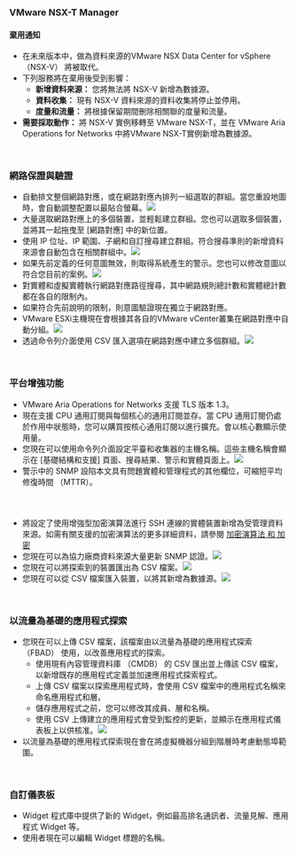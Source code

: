 ﻿### VMware NSX-T Manager 
#### 棄用通知 
* 在未來版本中，做為資料來源的VMware NSX Data Center for vSphere （NSX-V） 將被取代。 
* 下列服務將在棄用後受到影響：
    * **新增資料來源：** 您將無法將 NSX-V 新增為數據源。  
    * **資料收集：** 現有 NSX-V 資料來源的資料收集將停止並停用。 
    * **度量和流量：** 將根據保留期間刪除相關聯的度量和流量。 
* **需要採取動作：** 將 NSX-V 實例移轉至 VMware NSX-T，並在 VMware Aria Operations for Networks 中將VMware NSX-T實例新增為數據源。 

&nbsp;
&nbsp;
### 網路保證與驗證
* 自動排文整個網路對應，或在網路對應內排列一組選取的群組。當您重設地圖時，會自動調整配置以最貼合螢幕。![](data:image/png;base64,#IMAGEBASE64_auto_arrange.png)
* 大量選取網路對應上的多個裝置，並輕鬆建立群組。您也可以選取多個裝置，並將其一起拖曳至 [網路對應] 中的新位置。 
* 使用 IP 位址、IP 範圍、子網和自訂搜尋建立群組。符合搜尋準則的新增資料來源會自動包含在相關群組中。![](data:image/png;base64,#IMAGEBASE64_create_group.png)
* 如果先前定義的任何意圖無效，則取得系統產生的警示。您也可以修改意圖以符合您目前的案例。![](data:image/png;base64,#IMAGEBASE64_intent.png)
* 對實體和虛擬實體執行網路對應路徑搜尋，其中網路規則總計數和實體總計數都在各自的限制內。  
* 如果符合先前說明的限制，則意圖驗證現在獨立于網路對應。 
* VMware ESXi主機現在會根據其各自的VMware vCenter叢集在網路對應中自動分組。![](data:image/png;base64,#IMAGEBASE64_esxi.png)
* 透過命令列介面使用 CSV 匯入選項在網路對應中建立多個群組。![](data:image/png;base64,#IMAGEBASE64_create_groups_through_cli.png)

&nbsp;
&nbsp;
### 平台增強功能 
* VMware Aria Operations for Networks 支援 TLS 版本 1.3。 
* 現在支援 CPU 通用訂閱與每個核心的通用訂閱並存。當 CPU 通用訂閱仍處於作用中狀態時，您可以購買按核心通用訂閱以進行擴充。會以核心數顯示使用量。   
* 您現在可以使用命令列介面設定平臺和收集器的主機名稱。這些主機名稱會顯示在 [基礎結構和支援] 頁面、搜尋結果、警示和實體頁面上。![](data:image/png;base64,#IMAGEBASE64_hostnames.png)
* 警示中的 SNMP 設陷本文具有問題實體和管理程式的其他欄位，可縮短平均修復時間 （MTTR）。 

&nbsp;
&nbsp;
###  
* 將設定了使用增強型加密演算法進行 SSH 連線的實體裝置新增為受管理資料來源。如需有關支援的加密演算法的更多詳細資料，請參閱 [加密演算法 和 加密 ](https://docs.vmware.com/en/VMware-Aria-Operations-for-Networks/SaaS/Using-Operations-for-Networks/GUID-02B7DC96-66A6-4CDF-9E3E-E25D4C0A8DEC.html)
* 您現在可以為協力廠商資料來源大量更新 SNMP 認證。![](data:image/png;base64,#IMAGEBASE64_snmp.png)
* 您現在可以將探索到的裝置匯出為 CSV 檔案。![](data:image/png;base64,#IMAGEBASE64_export_csv.png)
* 您現在可以從 CSV 檔案匯入裝置，以將其新增為數據源。![](data:image/png;base64,#IMAGEBASE64_upload_csv.png)

&nbsp;
&nbsp;
### 以流量為基礎的應用程式探索 
* 您現在可以上傳 CSV 檔案，該檔案由以流量為基礎的應用程式探索 （FBAD） 使用，以改善應用程式的探索。 
    * 使用現有內容管理資料庫 （CMDB） 的 CSV 匯出並上傳該 CSV 檔案，以新增既存的應用程式定義並加速應用程式探索程式。 
    * 上傳 CSV 檔案以探索應用程式時，會使用 CSV 檔案中的應用程式名稱來命名應用程式和層。 
    * 儲存應用程式之前，您可以修改其成員、層和名稱。 
    * 使用 CSV 上傳建立的應用程式會受到監控的更新，並顯示在應用程式儀表板上以供核准。![](data:image/png;base64,#IMAGEBASE64_upload_csv_fbad.png)
* 以流量為基礎的應用程式探索現在會在將虛擬機器分組到階層時考慮動態埠範圍。  

&nbsp;
&nbsp;
### 自訂儀表板
* Widget 程式庫中提供了新的 Widget，例如最高排名通訊者、流量見解、應用程式 Widget 等。
* 使用者現在可以編輯 Widget 標題的名稱。